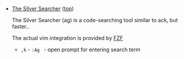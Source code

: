 
*   <a name=vim-ag>[The Silver Searcher](https://github.com/ggreer/the_silver_searcher) ([top](#top))

    The Silver Searcher (ag) is a code-searching tool similar to ack, but faster..

    The actual vim integration is provided by [FZF](#fzf)

    * `,k` - `:Ag ` - open prompt for entering search term

